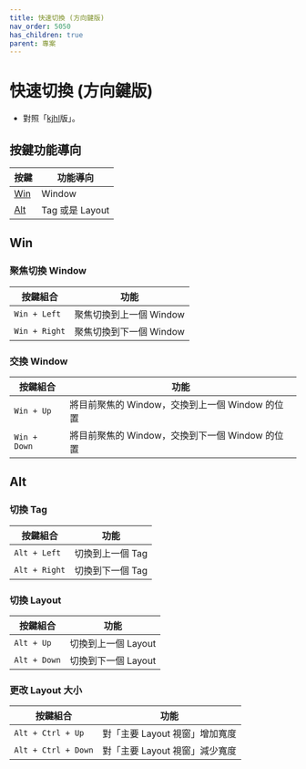 ```yaml
---
title: 快速切換 (方向鍵版)
nav_order: 5050
has_children: true
parent: 專案
---
```



# 快速切換 (方向鍵版)

* 對照「[kjhl](quick-switch-by-kjhl-key)版」。


## 按鍵功能導向

| 按鍵 | 功能導向 |
| --- | --- |
| [Win](#win) | Window |
| [Alt](#alt) | Tag 或是 Layout |


## Win

### 聚焦切換 Window

| 按鍵組合 | 功能 |
| --- | --- |
| `Win + Left` | 聚焦切換到上一個 Window |
| `Win + Right` | 聚焦切換到下一個 Window |

### 交換 Window

| 按鍵組合 | 功能 |
| --- | --- |
| `Win + Up` | 將目前聚焦的 Window，交換到上一個 Window 的位置 |
| `Win + Down` | 將目前聚焦的 Window，交換到下一個 Window 的位置 |

## Alt

### 切換 Tag

| 按鍵組合 | 功能 |
| --- | --- |
| `Alt + Left` | 切換到上一個 Tag |
| `Alt + Right` | 切換到下一個 Tag |

### 切換 Layout

| 按鍵組合 | 功能 |
| --- | --- |
| `Alt + Up` | 切換到上一個 Layout |
| `Alt + Down` | 切換到下一個 Layout |

### 更改 Layout 大小

| 按鍵組合 | 功能 |
| --- | --- |
| `Alt + Ctrl + Up` | 對「主要 Layout 視窗」增加寬度 |
| `Alt + Ctrl + Down` | 對「主要 Layout 視窗」減少寬度 |
